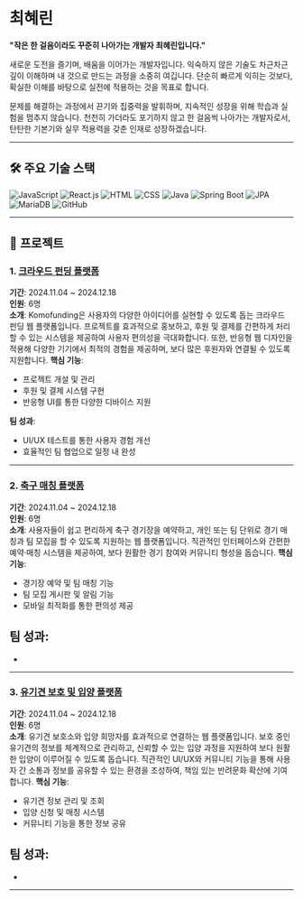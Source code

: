 # 최혜린  
**"작은 한 걸음이라도 꾸준히 나아가는 개발자 최혜린입니다."**

새로운 도전을 즐기며, 배움을 이어가는 개발자입니다. 익숙하지 않은 기술도 차근차근 깊이 이해하며 내 것으로 만드는 과정을 소중히 여깁니다. 단순히 빠르게 익히는 것보다, 확실한 이해를 바탕으로 실전에 적용하는 것을 목표로 합니다.

문제를 해결하는 과정에서 끈기와 집중력을 발휘하며, 지속적인 성장을 위해 학습과 실험을 멈추지 않습니다. 천천히 가더라도 포기하지 않고 한 걸음씩 나아가는 개발자로서, 탄탄한 기본기와 실무 적용력을 갖춘 인재로 성장하겠습니다.

---
## 🛠️ 주요 기술 스택  

![JavaScript](https://img.shields.io/badge/JavaScript-ES6+-F7DF1E?style=flat-square&logo=javascript&logoColor=white)
![React.js](https://img.shields.io/badge/React.js-61DAFB?style=flat-square&logo=react&logoColor=white)
![HTML](https://img.shields.io/badge/HTML5-E34F26?style=flat-square&logo=html5&logoColor=white)
![CSS](https://img.shields.io/badge/CSS3-1572B6?style=flat-square&logo=css3&logoColor=white)
![Java](https://img.shields.io/badge/Java-007396?style=flat-square&logo=openjdk&logoColor=white)
![Spring Boot](https://img.shields.io/badge/Spring%20Boot-6DB33F?style=flat-square&logo=spring-boot&logoColor=white)
![JPA](https://img.shields.io/badge/JPA-007396?style=flat-square&logo=hibernate&logoColor=white)
![MariaDB](https://img.shields.io/badge/MariaDB-003545?style=flat-square&logo=mariadb&logoColor=white)
![GitHub](https://img.shields.io/badge/GitHub-181717?style=flat-square&logo=github&logoColor=white)

---

## 📌 프로젝트  

### 1. [크라우드 펀딩 플랫폼](https://github.com/coding-ji/komofunding)  
**기간**: 2024.11.04 ~ 2024.12.18  
**인원**: 6명  
**소개**: Komofunding은 사용자의 다양한 아이디어를 실현할 수 있도록 돕는 크라우드 펀딩 웹 플랫폼입니다. 프로젝트를 효과적으로 홍보하고, 후원 및 결제를 간편하게 처리할 수 있는 시스템을 제공하여 사용자 편의성을 극대화합니다. 또한, 반응형 웹 디자인을 적용해 다양한 기기에서 최적의 경험을 제공하며, 보다 많은 후원자와 연결될 수 있도록 지원합니다.
**핵심 기능**:  
- 프로젝트 개설 및 관리  
- 후원 및 결제 시스템 구현  
- 반응형 UI를 통한 다양한 디바이스 지원

**팀 성과**:  
- UI/UX 테스트를 통한 사용자 경험 개선  
- 효율적인 팀 협업으로 일정 내 완성  

---

### 2. [축구 매칭 플랫폼](https://github.com/hyerin1111/pitchplay)  
**기간**: 2024.11.04 ~ 2024.12.18  
**인원**: 6명  
**소개**: 사용자들이 쉽고 편리하게 축구 경기장을 예약하고, 개인 또는 팀 단위로 경기 매칭과 팀 모집을 할 수 있도록 지원하는 웹 플랫폼입니다. 직관적인 인터페이스와 간편한 예약·매칭 시스템을 제공하여, 보다 원활한 경기 참여와 커뮤니티 형성을 돕습니다.
**핵심 기능**:  
- 경기장 예약 및 팀 매칭 기능  
- 팀 모집 게시판 및 알림 기능  
- 모바일 최적화를 통한 편의성 제공

**팀 성과**:  
- 
- 

---

### 3. [유기견 보호 및 입양 플랫폼](https://github.com/yeonhui94/kkomoadopt)  
**기간**: 2024.11.04 ~ 2024.12.18  
**인원**: 6명  
**소개**: 유기견 보호소와 입양 희망자를 효과적으로 연결하는 웹 플랫폼입니다. 보호 중인 유기견의 정보를 체계적으로 관리하고, 신뢰할 수 있는 입양 과정을 지원하여 보다 원활한 입양이 이루어질 수 있도록 돕습니다. 직관적인 UI/UX와 커뮤니티 기능을 통해 사용자 간 소통과 정보를 공유할 수 있는 환경을 조성하여, 책임 있는 반려문화 확산에 기여합니다.
**핵심 기능**:  
- 유기견 정보 관리 및 조회  
- 입양 신청 및 매칭 시스템  
- 커뮤니티 기능을 통한 정보 공유

**팀 성과**:  
- 
- 

---
